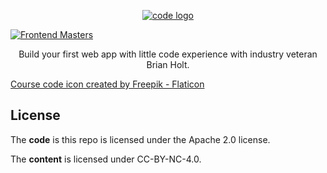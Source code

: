 <p align="center"><a href="https://frontendmasters.com/workshops/web-development-v3/"><img alt="code logo" title="code" src="./public/images/course-icon.png" /></a></p>

[![Frontend Masters](https://static.frontendmasters.com/assets/brand/logos/full.png)][fem]

<p align="center">
  Build your first web app with little code experience with industry veteran Brian Holt.
</p>

[Course code icon created by Freepik - Flaticon](https://www.flaticon.com/free-icons/code)

## License

The **code** is this repo is licensed under the Apache 2.0 license.

The **content** is licensed under CC-BY-NC-4.0.

[fem]: https://frontendmasters.com/courses/web-development-v3/
